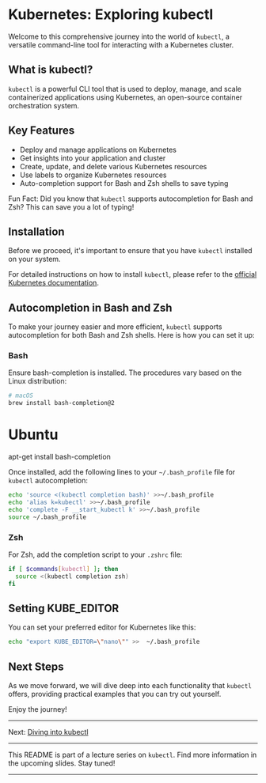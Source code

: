 # Kubernetes: Exploring kubectl

Welcome to this comprehensive journey into the world of `kubectl`, a versatile command-line tool for interacting with a Kubernetes cluster.

## What is kubectl?

`kubectl` is a powerful CLI tool that is used to deploy, manage, and scale containerized applications using Kubernetes, an open-source container orchestration system.

## Key Features

- Deploy and manage applications on Kubernetes
- Get insights into your application and cluster
- Create, update, and delete various Kubernetes resources
- Use labels to organize Kubernetes resources
- Auto-completion support for Bash and Zsh shells to save typing

Fun Fact: Did you know that `kubectl` supports autocompletion for Bash and Zsh? This can save you a lot of typing!

## Installation

Before we proceed, it's important to ensure that you have `kubectl` installed on your system.

For detailed instructions on how to install `kubectl`, please refer to the [official Kubernetes documentation](https://kubernetes.io/docs/tasks/tools/install-kubectl/).

## Autocompletion in Bash and Zsh

To make your journey easier and more efficient, `kubectl` supports autocompletion for both Bash and Zsh shells. Here is how you can set it up:

### Bash

Ensure bash-completion is installed. The procedures vary based on the Linux distribution:

```bash
# macOS
brew install bash-completion@2
```

# Ubuntu
apt-get install bash-completion

Once installed, add the following lines to your `~/.bash_profile` file for `kubectl` autocompletion:

```bash
echo 'source <(kubectl completion bash)' >>~/.bash_profile
echo 'alias k=kubectl' >>~/.bash_profile
echo 'complete -F __start_kubectl k' >>~/.bash_profile
source ~/.bash_profile
```

### Zsh

For Zsh, add the completion script to your `.zshrc` file:

```bash
if [ $commands[kubectl] ]; then
  source <(kubectl completion zsh)
fi
```


## Setting KUBE_EDITOR

You can set your preferred editor for Kubernetes like this:

```bash
echo "export KUBE_EDITOR=\"nano\"" >>  ~/.bash_profile
```


## Next Steps

As we move forward, we will dive deep into each functionality that `kubectl` offers, providing practical examples that you can try out yourself.

Enjoy the journey!

---

Next: [Diving into kubectl](slide-2.md)

---

This README is part of a lecture series on `kubectl`. Find more information in the upcoming slides. Stay tuned!

---

